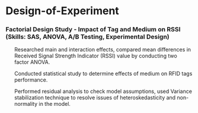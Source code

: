 # Design-of-Experiment
### Factorial Design Study - Impact of Tag and Medium on RSSI (Skills: SAS, ANOVA, A/B Testing, Experimental Design)
<ul>Researched main and interaction effects, compared mean differences in Received Signal Strength Indicator (RSSI) value by conducting two factor ANOVA.</ul>
<ul>Conducted statistical study to determine effects of medium on RFID tags performance.</ul>
<ul>Performed residual analysis to check model assumptions, used Variance stabilization technique to resolve issues of heteroskedasticity and non-normality in the model.</ul>
